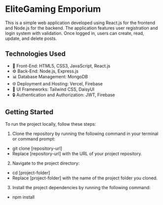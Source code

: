 # EliteGaming Emporium

This is a simple web application developed using React.js for the frontend and Node.js for the backend. The application features user registration and login system with validation. Once logged in, users can create, read, update, and delete posts.

## Technologies Used

- 🚀 Front-End: HTML5, CSS3, JavaScript, React.js
- ⚙️ Back-End: Node.js, Express.js
- 📊 Database Management: MongoDB
- 🌐 Deployment and Hosting: Vercel, Firebase
- 💅 UI Frameworks: Tailwind CSS, DaisyUI
- 🔒 Authentication and Authorization: JWT, Firebase

## Getting Started

To run the project locally, follow these steps:

1. Clone the repository by running the following command in your terminal or command prompt:

- git clone [repository-url]
- Replace [repository-url] with the URL of your project repository.

2. Navigate to the project directory:

- cd [project-folder]
- Replace [project-folder] with the name of the project folder you cloned.

3. Install the project dependencies by running the following command:

- npm install
